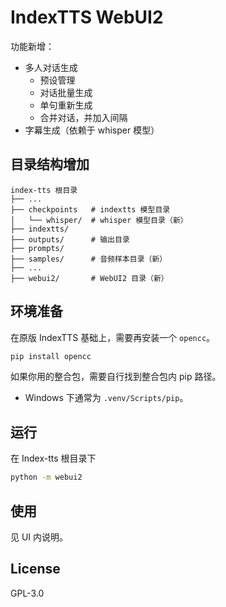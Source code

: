 # IndexTTS WebUI2

功能新增：
- 多人对话生成
  - 预设管理
  - 对话批量生成
  - 单句重新生成
  - 合并对话，并加入间隔
- 字幕生成（依赖于 whisper 模型）

## 目录结构增加

```
index-tts 根目录
├── ...
├── checkpoints   # indextts 模型目录
│   └── whisper/  # whisper 模型目录（新）
├── indextts/
├── outputs/      # 输出目录
├── prompts/
├── samples/      # 音频样本目录（新）
├── ...
├── webui2/       # WebUI2 目录（新）
```

## 环境准备

在原版 IndexTTS 基础上，需要再安装一个 `opencc`。

```sh
pip install opencc
```

如果你用的整合包，需要自行找到整合包内 pip 路径。
- Windows 下通常为 `.venv/Scripts/pip`。

## 运行

在 Index-tts 根目录下

```sh
python -m webui2
```

## 使用

见 UI 内说明。

## License

GPL-3.0

